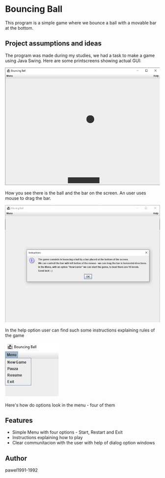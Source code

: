 # Bouncing Ball

This program is a simple game where we bounce a ball with a movable bar at the bottom.

## Project assumptions and ideas 
The program was made during my studies, we had a task to make a game using Java Swing. Here are some printscreens showing actual GUI:

![Bouncing_ball_GUI](/github_images/Bouncing_ball_GUI.jpg)

How you see there is the ball and the bar on the screen. An user uses mouse to drag the bar.

![Bouncing_ball_manual](/github_images/Bouncing_ball_manual.jpg)

In the help option user can find such some instructions explaining rules of the game 

![Bouncing_ball_menu](/github_images/Bouncing_ball_menu.jpg)

Here's how do options look in the menu - four of them 


## Features

* Simple Menu with four options - Start, Restart and Exit
* Instructions explaining how to play
* Clear communitacion with the user with help of dialog option windows 


## Author

pawel1991-1992
